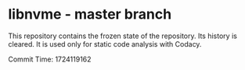 # libnvme - master branch

This repository contains the frozen state of the repository.
Its history is cleared. It is used only for static code
analysis with Codacy.

Commit Time: 1724119162